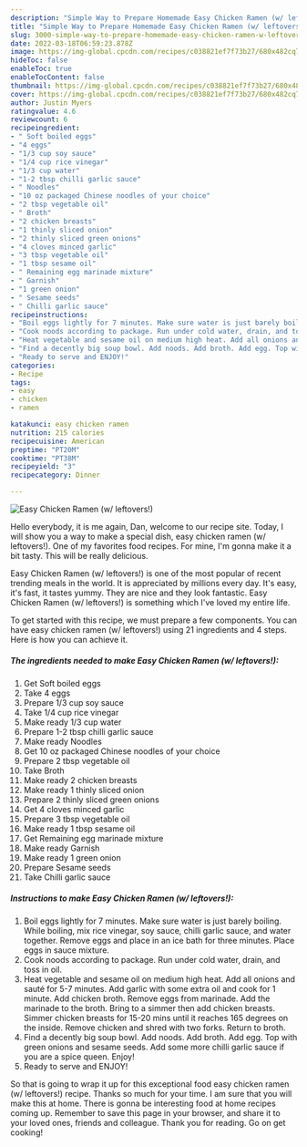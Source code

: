 ```yaml
---
description: "Simple Way to Prepare Homemade Easy Chicken Ramen (w/ leftovers!)"
title: "Simple Way to Prepare Homemade Easy Chicken Ramen (w/ leftovers!)"
slug: 3000-simple-way-to-prepare-homemade-easy-chicken-ramen-w-leftovers
date: 2022-03-18T06:59:23.878Z
image: https://img-global.cpcdn.com/recipes/c038821ef7f73b27/680x482cq70/easy-chicken-ramen-w-leftovers-recipe-main-photo.jpg
hideToc: false
enableToc: true
enableTocContent: false
thumbnail: https://img-global.cpcdn.com/recipes/c038821ef7f73b27/680x482cq70/easy-chicken-ramen-w-leftovers-recipe-main-photo.jpg
cover: https://img-global.cpcdn.com/recipes/c038821ef7f73b27/680x482cq70/easy-chicken-ramen-w-leftovers-recipe-main-photo.jpg
author: Justin Myers
ratingvalue: 4.6
reviewcount: 6
recipeingredient:
- " Soft boiled eggs"
- "4 eggs"
- "1/3 cup soy sauce"
- "1/4 cup rice vinegar"
- "1/3 cup water"
- "1-2 tbsp chilli garlic sauce"
- " Noodles"
- "10 oz packaged Chinese noodles of your choice"
- "2 tbsp vegetable oil"
- " Broth"
- "2 chicken breasts"
- "1 thinly sliced onion"
- "2 thinly sliced green onions"
- "4 cloves minced garlic"
- "3 tbsp vegetable oil"
- "1 tbsp sesame oil"
- " Remaining egg marinade mixture"
- " Garnish"
- "1 green onion"
- " Sesame seeds"
- " Chilli garlic sauce"
recipeinstructions:
- "Boil eggs lightly for 7 minutes. Make sure water is just barely boiling. While boiling, mix rice vinegar, soy sauce, chilli garlic sauce, and water together. Remove eggs and place in an ice bath for three minutes. Place eggs in sauce mixture."
- "Cook noods according to package. Run under cold water, drain, and toss in oil."
- "Heat vegetable and sesame oil on medium high heat. Add all onions and sauté for 5-7 minutes. Add garlic with some extra oil and cook for 1 minute. Add chicken broth. Remove eggs from marinade. Add the marinade to the broth. Bring to a simmer then add chicken breasts. Simmer chicken breasts for 15-20 mins until it reaches 165 degrees on the inside. Remove chicken and shred with two forks. Return to broth."
- "Find a decently big soup bowl. Add noods. Add broth. Add egg. Top with green onions and sesame seeds. Add some more chilli garlic sauce if you are a spice queen. Enjoy!"
- "Ready to serve and ENJOY!"
categories:
- Recipe
tags:
- easy
- chicken
- ramen

katakunci: easy chicken ramen 
nutrition: 215 calories
recipecuisine: American
preptime: "PT20M"
cooktime: "PT38M"
recipeyield: "3"
recipecategory: Dinner

---
```



![Easy Chicken Ramen (w/ leftovers!)](https://img-global.cpcdn.com/recipes/c038821ef7f73b27/680x482cq70/easy-chicken-ramen-w-leftovers-recipe-main-photo.jpg)

Hello everybody, it is me again, Dan, welcome to our recipe site. Today, I will show you a way to make a special dish, easy chicken ramen (w/ leftovers!). One of my favorites food recipes. For mine, I'm gonna make it a bit tasty. This will be really delicious.



Easy Chicken Ramen (w/ leftovers!) is one of the most popular of recent trending meals in the world. It is appreciated by millions every day. It's easy, it's fast, it tastes yummy. They are nice and they look fantastic. Easy Chicken Ramen (w/ leftovers!) is something which I've loved my entire life.


To get started with this recipe, we must prepare a few components. You can have easy chicken ramen (w/ leftovers!) using 21 ingredients and 4 steps. Here is how you can achieve it.

<!--inarticleads1-->

##### The ingredients needed to make Easy Chicken Ramen (w/ leftovers!):

1. Get  Soft boiled eggs
1. Take 4 eggs
1. Prepare 1/3 cup soy sauce
1. Take 1/4 cup rice vinegar
1. Make ready 1/3 cup water
1. Prepare 1-2 tbsp chilli garlic sauce
1. Make ready  Noodles
1. Get 10 oz packaged Chinese noodles of your choice
1. Prepare 2 tbsp vegetable oil
1. Take  Broth
1. Make ready 2 chicken breasts
1. Make ready 1 thinly sliced onion
1. Prepare 2 thinly sliced green onions
1. Get 4 cloves minced garlic
1. Prepare 3 tbsp vegetable oil
1. Make ready 1 tbsp sesame oil
1. Get  Remaining egg marinade mixture
1. Make ready  Garnish
1. Make ready 1 green onion
1. Prepare  Sesame seeds
1. Take  Chilli garlic sauce




<!--inarticleads2-->

##### Instructions to make Easy Chicken Ramen (w/ leftovers!):

1. Boil eggs lightly for 7 minutes. Make sure water is just barely boiling. While boiling, mix rice vinegar, soy sauce, chilli garlic sauce, and water together. Remove eggs and place in an ice bath for three minutes. Place eggs in sauce mixture.
1. Cook noods according to package. Run under cold water, drain, and toss in oil.
1. Heat vegetable and sesame oil on medium high heat. Add all onions and sauté for 5-7 minutes. Add garlic with some extra oil and cook for 1 minute. Add chicken broth. Remove eggs from marinade. Add the marinade to the broth. Bring to a simmer then add chicken breasts. Simmer chicken breasts for 15-20 mins until it reaches 165 degrees on the inside. Remove chicken and shred with two forks. Return to broth.
1. Find a decently big soup bowl. Add noods. Add broth. Add egg. Top with green onions and sesame seeds. Add some more chilli garlic sauce if you are a spice queen. Enjoy!
1. Ready to serve and ENJOY!



So that is going to wrap it up for this exceptional food easy chicken ramen (w/ leftovers!) recipe. Thanks so much for your time. I am sure that you will make this at home. There is gonna be interesting food at home recipes coming up. Remember to save this page in your browser, and share it to your loved ones, friends and colleague. Thank you for reading. Go on get cooking!
